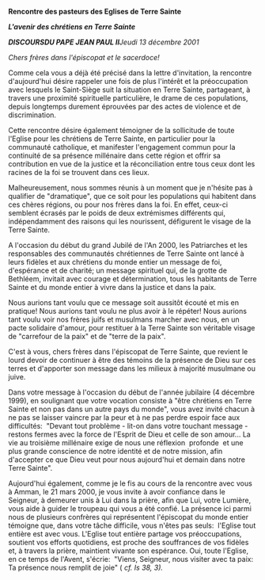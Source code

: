 **Rencontre des pasteurs des Eglises de Terre Sainte**

***L'avenir des chrétiens en Terre Sainte***

***DISCOURS******DU PAPE JEAN PAUL II****Jeudi 13 décembre 2001*

*Chers frères dans l'épiscopat et le sacerdoce!*

Comme cela vous a déjà été précisé dans la lettre d'invitation, la rencontre d'aujourd'hui désire rappeler une fois de plus l'intérêt et la préoccupation avec lesquels le Saint-Siège suit la situation en Terre Sainte, partageant, à travers une proximité spirituelle particulière, le drame de ces populations, depuis longtemps durement éprouvées par des actes de violence et de discrimination.

Cette rencontre désire également témoigner de la sollicitude de toute l'Eglise pour les chrétiens de Terre Sainte, en particulier pour la communauté catholique, et manifester l'engagement commun pour la continuité de sa présence millénaire dans cette région et offrir sa contribution en vue de la justice et la réconciliation entre tous ceux dont les racines de la foi se trouvent dans ces lieux.

Malheureusement, nous sommes réunis à un moment que je n'hésite pas à qualifier de "dramatique", que ce soit pour les populations qui habitent dans ces chères régions, ou pour nos frères dans la foi. En effet, ceux-ci semblent écrasés par le poids de deux extrémismes différents qui, indépendamment des raisons qui les nourissent, défigurent le visage de la Terre Sainte.

A l'occasion du début du grand Jubilé de l'An 2000, les Patriarches et les responsables des communautés chrétiennes de Terre Sainte ont lancé à leurs fidèles et aux chrétiens du monde entier un message de foi, d'espérance et de charité; un message spirituel qui, de la grotte de Bethléem, invitait avec courage et détermination, tous les habitants de Terre Sainte et du monde entier à vivre dans la justice et dans la paix.

Nous aurions tant voulu que ce message soit aussitôt écouté et mis en pratique! Nous aurions tant voulu ne plus avoir à le répéter! Nous aurions tant voulu voir nos frères juifs et musulmans marcher avec nous, en un pacte solidaire d'amour, pour restituer à la Terre Sainte son véritable visage de "carrefour de la paix" et de "terre de la paix".

C'est à vous, chers frères dans l'épiscopat de Terre Sainte, que revient le lourd devoir de continuer à être des témoins de la présence de Dieu sur ces terres et d'apporter son message dans les milieux à majorité musulmane ou juive.

Dans votre message à l'occasion du début de l'année jubilaire (4 décembre 1999), en soulignant que votre vocation consiste à "être chrétiens en Terre Sainte et non pas dans un autre pays du monde", vous avez invité chacun à ne pas se laisser vaincre par la peur et à ne pas perdre espoir face aux difficultés:  "Devant tout problème - lit-on dans votre touchant message - restons fermes avec la force de l'Esprit de Dieu et celle de son amour... La vie au troisième millénaire exige de nous une réflexion  profonde  et une plus grande conscience de notre identité et de notre mission, afin d'accepter ce que Dieu veut pour nous aujourd'hui et demain dans notre Terre Sainte".

Aujourd'hui également, comme je le fis au cours de la rencontre avec vous à Amman, le 21 mars 2000, je vous invite à avoir confiance dans le Seigneur, à demeurer unis à Lui dans la prière, afin que Lui, votre Lumière, vous aide à guider le troupeau qui vous a été confié. La présence ici parmi nous de plusieurs confrères qui représentent l'épiscopat du monde entier témoigne que, dans votre tâche difficile, vous n'êtes pas seuls:  l'Eglise tout entière est avec vous. L'Eglise tout entière partage vos préoccupations, soutient vos efforts quotidiens, est proche des souffrances de vos fidèles et, à travers la prière, maintient vivante son espérance. Oui, toute l'Eglise, en ce temps de l'Avent, s'écrie:  "Viens, Seigneur, nous visiter avec ta paix:  Ta présence nous remplit de joie" ( *cf. Is 38, 3).*